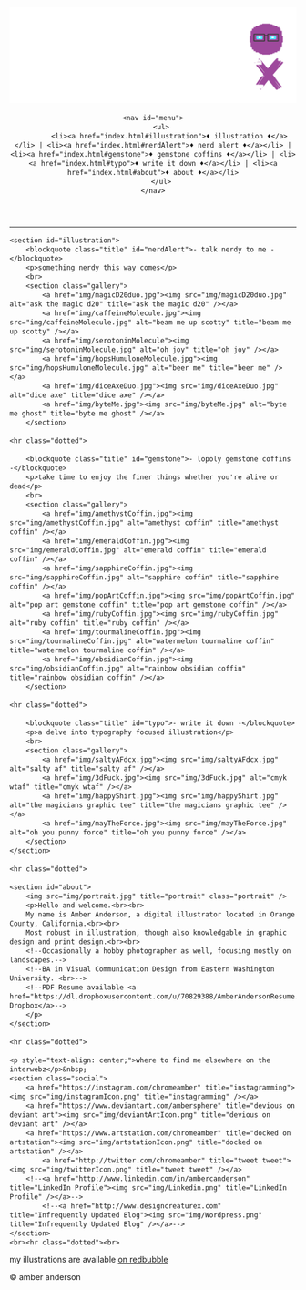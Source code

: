 <!DOCTYPE html>
<html lang="en">

<head>
<meta charset="utf-8" />
<meta name="viewport" content="width=device-width" />

<title>design creature x / digital illustrator</title>

<link href="css/global.css" rel="stylesheet" type="text/css" />
<!--<link href="css/small-device.css" rel="stylesheet" media="only screen and (max-device-width: 480px)" />
<link href="lightbox2/dist/css/lightbox.min.css" />
<script src="lightbox2/dist/js/lightbox-plus-jquery.min.js"></script>-->

<link rel="shortcut icon" href="favicon.png"/>
</head>

<body>
<header>
    <!--<h4 style="text-align: center;">amber anderson</h4>
	<p><em>illustrator + graphic designer</em></p>-->
	<img src="img/pixelBannerX.png" />
	
	<nav id="menu">
		<ul>
			<li><a href="index.html#illustration">♦ illustration ♦</a></li> | <li><a href="index.html#nerdAlert">♦ nerd alert ♦</a></li> | <li><a href="index.html#gemstone">♦ gemstone coffins ♦</a></li> | <li><a href="index.html#typo">♦ write it down ♦</a></li> | <li><a href="index.html#about">♦ about ♦</a></li>
		</ul>
	</nav>
</header>

<section id="main">	
	<hr class="dotted">
	
	<section id="illustration">
		<blockquote class="title" id="nerdAlert">- talk nerdy to me -</blockquote>
		<p>something nerdy this way comes</p>
		<br>
		<section class="gallery">
			<a href="img/magicD20duo.jpg"><img src="img/magicD20duo.jpg" alt="ask the magic d20" title="ask the magic d20" /></a>
			<a href="img/caffeineMolecule.jpg"><img src="img/caffeineMolecule.jpg" alt="beam me up scotty" title="beam me up scotty" /></a>
			<a href="img/serotoninMolecule"><img src="img/serotoninMolecule.jpg" alt="oh joy" title="oh joy" /></a>
			<a href="img/hopsHumuloneMolecule.jpg"><img src="img/hopsHumuloneMolecule.jpg" alt="beer me" title="beer me" /></a>
			<a href="img/diceAxeDuo.jpg"><img src="img/diceAxeDuo.jpg" alt="dice axe" title="dice axe" /></a>
			<a href="img/byteMe.jpg"><img src="img/byteMe.jpg" alt="byte me ghost" title="byte me ghost" /></a>
		</section>

	<hr class="dotted">
		
		<blockquote class="title" id="gemstone">- lopoly gemstone coffins -</blockquote>
		<p>take time to enjoy the finer things whether you're alive or dead</p>
		<br>
		<section class="gallery">
			<a href="img/amethystCoffin.jpg"><img src="img/amethystCoffin.jpg" alt="amethyst coffin" title="amethyst coffin" /></a>
			<a href="img/emeraldCoffin.jpg"><img src="img/emeraldCoffin.jpg" alt="emerald coffin" title="emerald coffin" /></a>
			<a href="img/sapphireCoffin.jpg"><img src="img/sapphireCoffin.jpg" alt="sapphire coffin" title="sapphire coffin" /></a>
			<a href="img/popArtCoffin.jpg"><img src="img/popArtCoffin.jpg" alt="pop art gemstone coffin" title="pop art gemstone coffin" /></a>
			<a href="img/rubyCoffin.jpg"><img src="img/rubyCoffin.jpg" alt="ruby coffin" title="ruby coffin" /></a>
			<a href="img/tourmalineCoffin.jpg"><img src="img/tourmalineCoffin.jpg" alt="watermelon tourmaline coffin" title="watermelon tourmaline coffin" /></a>
			<a href="img/obsidianCoffin.jpg"><img src="img/obsidianCoffin.jpg" alt="rainbow obsidian coffin" title="rainbow obsidian coffin" /></a>
		</section>
		
	<hr class="dotted">
		
		<blockquote class="title" id="typo">- write it down -</blockquote>
		<p>a delve into typography focused illustration</p>
		<br>
		<section class="gallery">
			<a href="img/saltyAFdcx.jpg"><img src="img/saltyAFdcx.jpg" alt="salty af" title="salty af" /></a>
			<a href="img/3dFuck.jpg"><img src="img/3dFuck.jpg" alt="cmyk wtaf" title="cmyk wtaf" /></a>
			<a href="img/happyShirt.jpg"><img src="img/happyShirt.jpg" alt="the magicians graphic tee" title="the magicians graphic tee" /></a>
			<a href="img/mayTheForce.jpg"><img src="img/mayTheForce.jpg" alt="oh you punny force" title="oh you punny force" /></a>
		</section>
	</section>
	
	<hr class="dotted">
	
	<section id="about">
		<img src="img/portrait.jpg" title="portrait" class="portrait" />
		<p>Hello and welcome.<br><br>
		My name is Amber Anderson, a digital illustrator located in Orange County, California.<br><br>
		Most robust in illustration, though also knowledgable in graphic design and print design.<br><br>
		<!--Occasionally a hobby photographer as well, focusing mostly on landscapes.-->
		<!--BA in Visual Communication Design from Eastern Washington University. <br>-->
		<!--PDF Resume available <a href="https://dl.dropboxusercontent.com/u/70829388/AmberAndersonResume.pdf">on Dropbox</a>-->
		</p>
	</section>
	
	<hr class="dotted">
	
	<p style="text-align: center;">where to find me elsewhere on the interwebz</p>&nbsp;
    <section class="social">
		<a href="https://instagram.com/chromeamber" title="instagramming"><img src="img/instagramIcon.png" title="instagramming" /></a>
		<a href="https://www.deviantart.com/ambersphere" title="devious on deviant art"><img src="img/deviantArtIcon.png" title="devious on deviant art" /></a>
		<a href="https://www.artstation.com/chromeamber" title="docked on artstation"><img src="img/artstationIcon.png" title="docked on artstation" /></a>
        	<a href="http://twitter.com/chromeamber" title="tweet tweet"><img src="img/twitterIcon.png" title="tweet tweet" /></a>
		<!--<a href="http://www.linkedin.com/in/ambercanderson" title="LinkedIn Profile"><img src="img/Linkedin.png" title="LinkedIn Profile" /></a>-->
        	<!--<a href="http://www.designcreaturex.com" title="Infrequently Updated Blog"><img src="img/Wordpress.png" title="Infrequently Updated Blog" /></a>-->
    </section>
	<br><hr class="dotted"><br>
</section>

<footer>
	<p>my illustrations are available <a href="https://www.redbubble.com/people/ambersphere/shop">on redbubble</a></p>
	<p>&copy; <script>document.write(new Date().getFullYear())</script> amber anderson</p>
</footer>

<!-- [if lt IE 9] -->
<script src="http://html5shim.googlecode.com/svn/trunk/html5.js"></script>
<!-- [endif] -->

</body>
</html>
